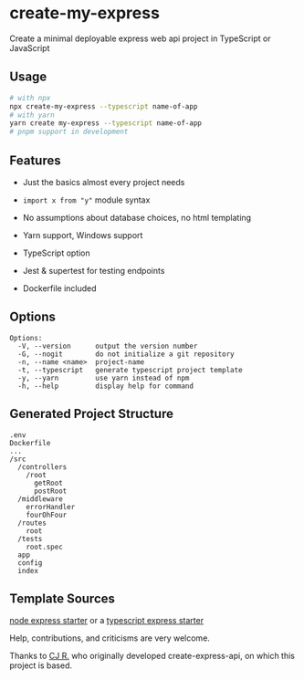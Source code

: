 # create-my-express

Create a minimal deployable express web api project in TypeScript or JavaScript

## Usage

```sh
# with npx
npx create-my-express --typescript name-of-app
# with yarn
yarn create my-express --typescript name-of-app
# pnpm support in development
```

## Features

- Just the basics almost every project needs

- `import x from "y"` module syntax

- No assumptions about database choices, no html templating

- Yarn support, Windows support

- TypeScript option

- Jest & supertest for testing endpoints

- Dockerfile included

## Options

```
Options:
  -V, --version      output the version number
  -G, --nogit        do not initialize a git repository
  -n, --name <name>  project-name
  -t, --typescript   generate typescript project template
  -y, --yarn         use yarn instead of npm
  -h, --help         display help for command
```

## Generated Project Structure

```
.env
Dockerfile
...
/src
  /controllers
    /root
      getRoot
      postRoot
  /middleware
    errorHandler
    fourOhFour
  /routes
    root
  /tests
    root.spec
  app
  config
  index
```

## Template Sources

[node express starter](https://github.com/redcartel/node-express-starter-2022)
or a
[typescript express starter](https://github.com/redcartel/node-express-typescript-starter-2022)

Help, contributions, and criticisms are very welcome.

Thanks to [CJ R.](https://github.com/w3cj) who originally developed
create-express-api, on which this project is based.
